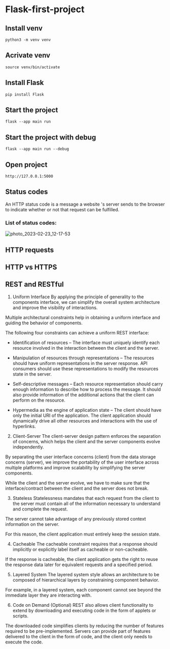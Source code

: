 # Flask-first-project

## Install venv
```
python3 -m venv venv
```
## Acrivate venv
```
source venv/bin/activate
```
## Install Flask
```
pip install Flask
```
## Start the project
```
flask --app main run
```
## Start the project with debug
```
flask --app main run --debug
```
## Open project
```
http://127.0.0.1:5000
```
## Status codes
An HTTP status code is a message a website 's server sends to the browser to indicate whether or not that request can be fulfilled. 
### List of status codes:
![photo_2023-02-23_12-17-53](https://user-images.githubusercontent.com/118758739/220894856-2a3bf5f1-897b-42e3-baa7-9eb39a4bdb4d.jpg)


## HTTP requests

## HTTP vs HTTPS

## REST and RESTful
1. Uniform Interface
By applying the principle of generality to the components interface, we can simplify the overall system architecture and improve the visibility of interactions.

Multiple architectural constraints help in obtaining a uniform interface and guiding the behavior of components.

The following four constraints can achieve a uniform REST interface:

- Identification of resources – The interface must uniquely identify each resource involved in the interaction between the client and the server.

- Manipulation of resources through representations – The resources should have uniform representations in the server response. API consumers should use these representations to modify the resources state in the server.

- Self-descriptive messages – Each resource representation should carry enough information to describe how to process the message. It should also provide information of the additional actions that the client can perform on the resource.

- Hypermedia as the engine of application state – The client should have only the initial URI of the application. The client application should dynamically drive all other resources and interactions with the use of hyperlinks.

2. Client-Server
The client-server design pattern enforces the separation of concerns, which helps the client and the server components evolve independently.

By separating the user interface concerns (client) from the data storage concerns (server), we improve the portability of the user interface across multiple platforms and improve scalability by simplifying the server components.

While the client and the server evolve, we have to make sure that the interface/contract between the client and the server does not break.

3. Stateless
Statelessness mandates that each request from the client to the server must contain all of the information necessary to understand and complete the request.

The server cannot take advantage of any previously stored context information on the server.

For this reason, the client application must entirely keep the session state.

4. Cacheable
The cacheable constraint requires that a response should implicitly or explicitly label itself as cacheable or non-cacheable.

If the response is cacheable, the client application gets the right to reuse the response data later for equivalent requests and a specified period.

5. Layered System
The layered system style allows an architecture to be composed of hierarchical layers by constraining component behavior.

For example, in a layered system, each component cannot see beyond the immediate layer they are interacting with.

6. Code on Demand (Optional)
REST also allows client functionality to extend by downloading and executing code in the form of applets or scripts.

The downloaded code simplifies clients by reducing the number of features required to be pre-implemented. Servers can provide part of features delivered to the client in the form of code, and the client only needs to execute the code.
